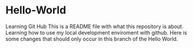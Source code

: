 # Hello-World
Learning Git Hub
This is a README file with what this repository is about. Learning how to use my local development enviroment with github.
Here is some changes that should only occur in this branch of the Hello World.
